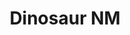 ---
unit_code: "DINO"
unit_name: "Dinosaur NM"
unit_type: "National Monument"
nps_region: "Intermountain"
scalerank: 4
note: "null"
name: "Dinosaur NM"
featureclass: "National Park Service"
geojson: >-
  {"type":"Feature","properties":{},"geometry":{"type":"Polygon","coordinates":[[[-108.536865234375,40.440185546875],[-108.536865234375,40.4305419921875],[-108.94759114583334,40.4305419921875],[-108.94759114583334,40.440185546875],[-109.03934733072917,40.44986979166667],[-109.06831868489584,40.440185546875],[-109.0972900390625,40.478841145833336],[-109.15523274739584,40.478841145833336],[-109.15523274739584,40.409749348958336],[-109.2276611328125,40.4049072265625],[-109.27046712239584,40.41552734375],[-109.271484375,40.396077473958336],[-109.2869873046875,40.40152994791667],[-109.29044596354167,40.42569986979167],[-109.33870442708334,40.4305419921875],[-109.33870442708334,40.49332682291667],[-109.226318359375,40.49332682291667],[-109.20353190104167,40.5174560546875],[-109.17451985677084,40.5174560546875],[-109.17451985677084,40.53678385416667],[-109.14558919270834,40.565755208333336],[-109.07796223958334,40.565755208333336],[-109.07796223958334,40.58024088541667],[-109.00553385416667,40.58024088541667],[-109.00553385416667,40.6092529296875],[-108.96687825520834,40.6092529296875],[-108.96687825520834,40.6527099609375],[-108.9427490234375,40.6527099609375],[-108.93310546875,40.701009114583336],[-108.91377766927084,40.701009114583336],[-108.908935546875,40.744466145833336],[-108.87032063802084,40.744466145833336],[-108.87516276041667,40.64786783854167],[-108.8558349609375,40.64786783854167],[-108.8558349609375,40.60441080729167],[-108.90413411458334,40.5947265625],[-108.90413411458334,40.53678385416667],[-108.8558349609375,40.531982421875],[-108.73990885416667,40.531982421875],[-108.72062174479167,40.503011067708336],[-108.66267903645834,40.49332682291667],[-108.54195149739584,40.49332682291667],[-108.54195149739584,40.46915690104167],[-108.50333658854167,40.4547119140625],[-108.50333658854167,40.440185546875],[-108.536865234375,40.440185546875]]]}}
number: 41
title: "Dinosaur NM"
---